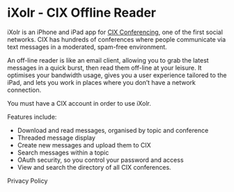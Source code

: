 # iXolr - CIX Offline Reader

iXolr is an iPhone and iPad app for [CIX Conferencing](https://www.cix.uk/forums/), one of the first social networks. CIX has hundreds of conferences where people communicate via text messages in a moderated, spam-free environment.

An off-line reader is like an email client, allowing you to grab the latest messages in a quick burst, then read them off-line at your leisure. It optimises your bandwidth usage, gives you a user experience tailored to the iPad, and lets you work in places where you don’t have a network connection.

You must have a CIX account in order to use iXolr.

Features include:
* Download and read messages, organised by topic and conference
* Threaded message display
* Create new messages and upload them to CIX
* Search messages within a topic
* OAuth security, so you control your password and access
* View and search the directory of all CIX conferences.

Privacy Policy
